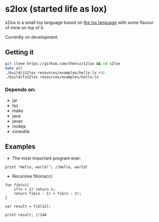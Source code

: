 # s2lox (started life as lox)

s2lox is a small toy language based on [the lox language](https://craftinginterpreters.com) with some 
flavour of mine on top of it.

Currently on development.

## Getting it

```bash
git clone https://github.com/thmtvz/s2lox && cd s2lox
make all
./build/jS2lox resources/examples/hello.lx #😄
./build/tsS2lox resources/examples/hello.lx 
```

### Depends on:

- jar
- tsc
- make
- java
- javac
- nodejs
- coreutils


## Examples

- The most important program ever:
```
print "Hello, world!"; //Hello, world!
```

- Recursive fibonacci:
```
fun fib(n){
	if(n < 2) return n;
	return fib(n - 1) + fib(n - 2);
}

var result = fib(12);

print result; //144
```
